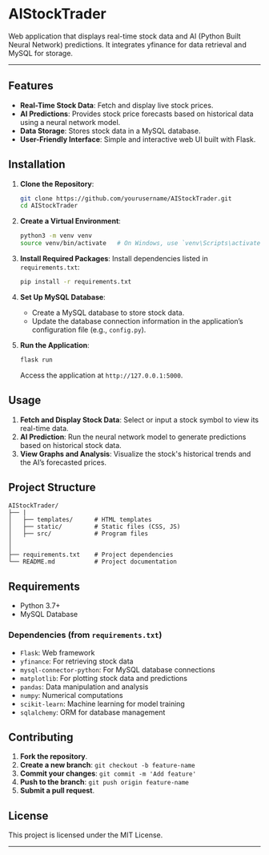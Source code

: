# AIStockTrader
Web application that displays real-time stock data and AI (Python Built Neural Network) predictions. It integrates yfinance for data retrieval and MySQL for storage.

---

## Features

- **Real-Time Stock Data**: Fetch and display live stock prices.
- **AI Predictions**: Provides stock price forecasts based on historical data using a neural network model.
- **Data Storage**: Stores stock data in a MySQL database.
- **User-Friendly Interface**: Simple and interactive web UI built with Flask.

## Installation

1. **Clone the Repository**:
   ```bash
   git clone https://github.com/yourusername/AIStockTrader.git
   cd AIStockTrader
   ```

2. **Create a Virtual Environment**:
   ```bash
   python3 -m venv venv
   source venv/bin/activate   # On Windows, use `venv\Scripts\activate`
   ```

3. **Install Required Packages**:
   Install dependencies listed in `requirements.txt`:
   ```bash
   pip install -r requirements.txt
   ```

4. **Set Up MySQL Database**:
   - Create a MySQL database to store stock data.
   - Update the database connection information in the application’s configuration file (e.g., `config.py`).

5. **Run the Application**:
   ```bash
   flask run
   ```
   Access the application at `http://127.0.0.1:5000`.

## Usage

1. **Fetch and Display Stock Data**: Select or input a stock symbol to view its real-time data.
2. **AI Prediction**: Run the neural network model to generate predictions based on historical stock data.
3. **View Graphs and Analysis**: Visualize the stock's historical trends and the AI’s forecasted prices.

## Project Structure

```plaintext
AIStockTrader/
├── |                
│   ├── templates/      # HTML templates
│   ├── static/         # Static files (CSS, JS)
│   ├── src/            # Program files
│   
│   
├── requirements.txt    # Project dependencies
└── README.md           # Project documentation
```

## Requirements

- Python 3.7+
- MySQL Database

### Dependencies (from `requirements.txt`)

- `Flask`: Web framework
- `yfinance`: For retrieving stock data
- `mysql-connector-python`: For MySQL database connections
- `matplotlib`: For plotting stock data and predictions
- `pandas`: Data manipulation and analysis
- `numpy`: Numerical computations
- `scikit-learn`: Machine learning for model training
- `sqlalchemy`: ORM for database management

## Contributing

1. **Fork the repository**.
2. **Create a new branch**: `git checkout -b feature-name`
3. **Commit your changes**: `git commit -m 'Add feature'`
4. **Push to the branch**: `git push origin feature-name`
5. **Submit a pull request**.

## License

This project is licensed under the MIT License.

---
